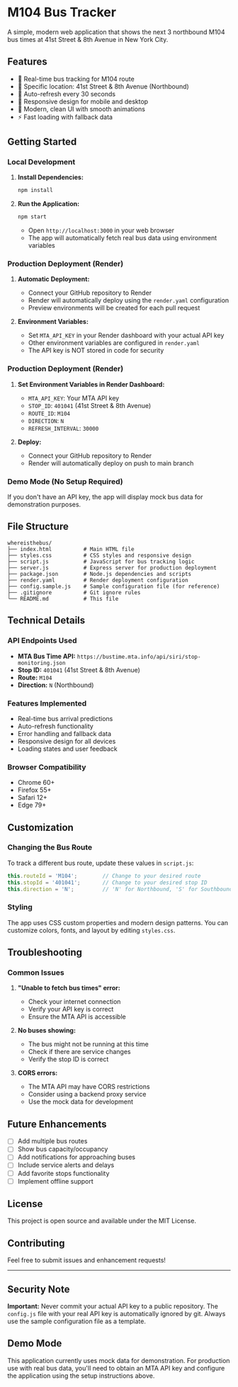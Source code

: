 # M104 Bus Tracker

A simple, modern web application that shows the next 3 northbound M104 bus times at 41st Street & 8th Avenue in New York City.

## Features

- 🚌 Real-time bus tracking for M104 route
- 📍 Specific location: 41st Street & 8th Avenue (Northbound)
- 🔄 Auto-refresh every 30 seconds
- 📱 Responsive design for mobile and desktop
- 🎨 Modern, clean UI with smooth animations
- ⚡ Fast loading with fallback data

## Getting Started

### Local Development

1. **Install Dependencies:**
   ```bash
   npm install
   ```

2. **Run the Application:**
   ```bash
   npm start
   ```
   - Open `http://localhost:3000` in your web browser
   - The app will automatically fetch real bus data using environment variables

### Production Deployment (Render)

1. **Automatic Deployment:**
   - Connect your GitHub repository to Render
   - Render will automatically deploy using the `render.yaml` configuration
   - Preview environments will be created for each pull request

2. **Environment Variables:**
   - Set `MTA_API_KEY` in your Render dashboard with your actual API key
   - Other environment variables are configured in `render.yaml`
   - The API key is NOT stored in code for security

### Production Deployment (Render)

1. **Set Environment Variables in Render Dashboard:**
   - `MTA_API_KEY`: Your MTA API key
   - `STOP_ID`: `401041` (41st Street & 8th Avenue)
   - `ROUTE_ID`: `M104`
   - `DIRECTION`: `N`
   - `REFRESH_INTERVAL`: `30000`

2. **Deploy:**
   - Connect your GitHub repository to Render
   - Render will automatically deploy on push to main branch

### Demo Mode (No Setup Required)
If you don't have an API key, the app will display mock bus data for demonstration purposes.

## File Structure

```
whereisthebus/
├── index.html          # Main HTML file
├── styles.css          # CSS styles and responsive design
├── script.js           # JavaScript for bus tracking logic
├── server.js           # Express server for production deployment
├── package.json        # Node.js dependencies and scripts
├── render.yaml         # Render deployment configuration
├── config.sample.js    # Sample configuration file (for reference)
├── .gitignore          # Git ignore rules
└── README.md           # This file
```

## Technical Details

### API Endpoints Used
- **MTA Bus Time API:** `https://bustime.mta.info/api/siri/stop-monitoring.json`
- **Stop ID:** `401041` (41st Street & 8th Avenue)
- **Route:** `M104`
- **Direction:** `N` (Northbound)

### Features Implemented
- Real-time bus arrival predictions
- Auto-refresh functionality
- Error handling and fallback data
- Responsive design for all devices
- Loading states and user feedback

### Browser Compatibility
- Chrome 60+
- Firefox 55+
- Safari 12+
- Edge 79+

## Customization

### Changing the Bus Route
To track a different bus route, update these values in `script.js`:
```javascript
this.routeId = 'M104';        // Change to your desired route
this.stopId = '401041';       // Change to your desired stop ID
this.direction = 'N';         // 'N' for Northbound, 'S' for Southbound
```

### Styling
The app uses CSS custom properties and modern design patterns. You can customize colors, fonts, and layout by editing `styles.css`.

## Troubleshooting

### Common Issues

1. **"Unable to fetch bus times" error:**
   - Check your internet connection
   - Verify your API key is correct
   - Ensure the MTA API is accessible

2. **No buses showing:**
   - The bus might not be running at this time
   - Check if there are service changes
   - Verify the stop ID is correct

3. **CORS errors:**
   - The MTA API may have CORS restrictions
   - Consider using a backend proxy service
   - Use the mock data for development

## Future Enhancements

- [ ] Add multiple bus routes
- [ ] Show bus capacity/occupancy
- [ ] Add notifications for approaching buses
- [ ] Include service alerts and delays
- [ ] Add favorite stops functionality
- [ ] Implement offline support

## License

This project is open source and available under the MIT License.

## Contributing

Feel free to submit issues and enhancement requests!

---

## Security Note

**Important:** Never commit your actual API key to a public repository. The `config.js` file with your real API key is automatically ignored by git. Always use the sample configuration file as a template.

## Demo Mode

This application currently uses mock data for demonstration. For production use with real bus data, you'll need to obtain an MTA API key and configure the application using the setup instructions above. 